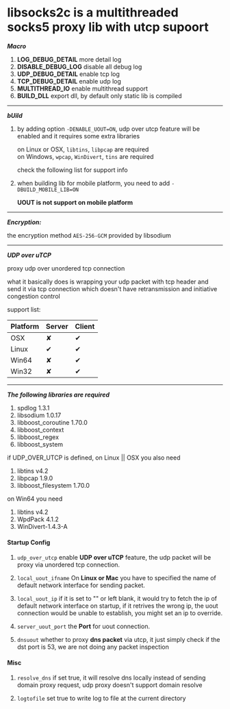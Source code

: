 # libsocks2c is a multithreaded socks5 proxy lib with utcp supoort

***Macro***

1. **LOG_DEBUG_DETAIL**     more detail log
2. **DISABLE_DEBUG_LOG**    disable all debug log
3. **UDP_DEBUG_DETAIL**     enable tcp log
3. **TCP_DEBUG_DETAIL**     enable udp log
4. **MULTITHREAD_IO**       enable multithread support
5. **BUILD_DLL**			export dll, by default only static lib is compiled
---

***bUild***
1. by adding option ```-DENABLE_UOUT=ON```, udp over utcp feature will be enabled and it requires some extra libraries

   on Linux or OSX, ```libtins```, ```libpcap``` are required \
   on Windows, ```wpcap```, ```WinDivert```, ```tins``` are required

   check the following list for support info

2. when building lib for mobile platform, you need to add ```-DBUILD_MOBILE_LIB=ON```

   <b>UOUT is not support on mobile platform</b>

---
***Encryption:***

the encryption method ```AES-256-GCM``` provided by libsodium

---
***UDP over uTCP***

proxy udp over unordered tcp connection

what it basically does is wrapping your udp packet with tcp header and send it via tcp connection which doesn't have retransmission and initiative congestion control

support list:

| Platform | Server | Client |
| ------ | ------ | ------ |
| OSX | ✘ | ✔ |
| Linux | ✔ | ✔ |
| Win64 | ✘ | ✔ |
| Win32 | ✘ | ✔ |

---
***The following libraries are required***
1. spdlog 1.3.1
2. libsodium 1.0.17
3. libboost_coroutine 1.70.0
4. libboost_context
5. libboost_regex
6. libboost_system

if UDP_OVER_UTCP is defined,
on Linux || OSX you also need
1. libtins v4.2 
2. libpcap 1.9.0
3. libboost_filesystem 1.70.0

on Win64 you need 
1. libtins v4.2 
2. WpdPack 4.1.2
3. WinDivert-1.4.3-A


#### Startup Config
1. ```udp_over_utcp``` enable <b>UDP over uTCP</b> feature, the udp packet will be proxy via unordered tcp connection.

2. ```local_uout_ifname``` On <b>Linux or Mac</b> you have to specified the name of default network interface for sending packet. 

3. ```local_uout_ip``` if it is set to "" or left blank, it would try to fetch the ip of default network interface on startup, if it retrives the wrong ip, the uout connection would be unable to establish, you might set an ip to override. 

4. ```server_uout_port``` the <b>Port</b> for uout connection. 

5. ```dnsuout``` whether to proxy <b>dns packet</b> via utcp, it just simply check if the dst port is 53, we are not doing any packet inspection

#### Misc

1. ```resolve_dns``` if set true, it will resolve dns locally instead of sending domain proxy request, udp proxy doesn't support domain resolve

1. ```logtofile``` set true to write log to file at the current directory
